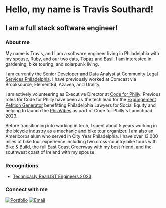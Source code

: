 # Hello, my name is Travis Southard!
## I am a full stack software engineer!

### About me
My name is Travis, and I am a software engineer living in Philadelphia with my spouse, Ruby, and our two cats, Topaz and Basil. I am interested in gardening, bike touring, and solarpunk living.

I am currently the Senior Developer and Data Analyst at [Community Legal Services Philadelphia](https://clsphila.org/). I have previously worked at Comcast via Brooksource, Element84, Azavea, and Urality.

I am actively volunteering as Executive Director at [Code for Philly](https://codeforphilly.org/). Previous roles for Code for Philly have been as the tech lead for the [Expungement Petition Generator](https://codeforphilly.org/projects/philadelphia_lawyers_for_social_equity_-_record_expungement) benefitting Philadelphia Lawyers for Social Equity and helping to launch the [PhilaVibes](https://codeforphilly.org/projects/third_places_project-launchpad_2023) as part of Code for Philly's Launchpad 2023.

Before transitioning into working in tech, I spent about 5 years working in the bicycle industry as a mechanic and bike tour organizer. I am also an Americorps alum who served in City Year Philadelphia. I have over 13,000 miles of bike tour experience including two cross-country bike tours with Bike & Build, the full East Coast Greenway with my best friend, and the southwest coast of Ireland with my spouse.

### Recognitions

- [Technical.ly RealLIST Engineers 2023](https://technical.ly/software-development/philly-reallist-engineers-2023/)

### Connect with me
[![Portfolio](https://img.shields.io/badge/-Portfolio-blue?style=for-the-badge&logo=github)](https://travissouthard.com)
[![Email](https://img.shields.io/badge/-Email-blue?style=for-the-badge&logo=mail)](mailto:travissouthard@proton.me)
